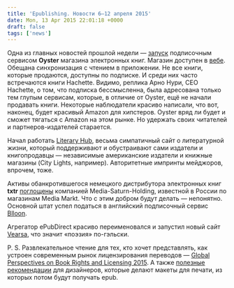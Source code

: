 ```yaml
---
title: 'Epublishing. Новости 6–12 апреля 2015'
date: Mon, 13 Apr 2015 22:01:18 +0000
draft: false
tags: ['news']
---
```


Одна из главных новостей прошлой недели — [запуск](http://www.wired.com/2015/04/netflix-books-just-invaded-amazons-turf/) подписочным сервисом **Oyster** магазина электронных книг. Магазин доступен в [вебе](https://www.oysterbooks.com/explore). Обещана синхронизация с чтением в приложении. Не все книги, которые продаются, доступны по подписке. И среди них часто встречаются книги Hachette. Видимо, реплика Арно Нури, CEO Hachette, о том, что подписка бессмысленна, была адресована только тем глупым сервисам, которые, в отличие от Oyster, ещё не начали продавать книги. Некоторые наблюдатели красиво написали, что вот, наконец, будет красивый Amazon для хипстеров. Oyster вряд ли будет и сможет тягаться с Amazon на этом рынке. Но удержать своих читателей и партнеров-издателей старается.

Начал работать [Literary Hub](http://lithub.com/), весьма симпатичный сайт о литературной жизни, который поддерживают и обустраивают сами издатели и книгопродавцы — независимые американские издатели и книжные магазины (City Lights, например). Авторитетные импринты мейджоров, впрочем, тоже.

Активы обанкротившегося немецкого дистрибутора электронных книг **txtr** [поглощены](http://the-digital-reader.com/2015/04/06/german-media-retailer-to-take-over-bankrupt-txtr/) компанией Media-Saturn-Holding, известной в России по магазинам Media Markt. Что с этим добром будут делать — непонятно. Основной штат успел податься в английский подписочный сервис [Blloon](https://www.blloon.com/).

Агрегатор ePubDirect красиво переименовался и запустил новый сайт [Vearsa](https://www.vearsa.com/), что значит «поэзия» по-гэльски.

P. S. Развлекательное чтение для тех, кто хочет представлять, как устроен современным рынок лицензирования переводов — [Global Perspectives on Book Rights and Licensing 2015](http://publishingperspectives.com/wp-content/uploads/2015/04/Global-Rights-and-Licensing-2015-Publishing-Perspectives.pdf). А также [полезные рекомендации](http://www.digitalbookworld.com/2015/twelve-ways-to-update-print-production-habits/) для дизайнеров, которые делают макеты для печати, из которых потом будут получать epub.